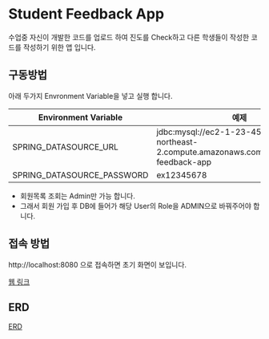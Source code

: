 # Student Feedback App

수업중 자신이 개발한 코드를 업로드 하여 진도를 Check하고 다른 학생들이 작성한 코드를 작성하기 위한 앱 입니다.



## 구동방법

아래 두가지 Envronment Variable을 넣고 실행 합니다.

| Environment Variable       | 예제                                                         |      |
| -------------------------- | ------------------------------------------------------------ | ---- |
| SPRING_DATASOURCE_URL      | jdbc:mysql://ec2-1-23-456-789.ap-northeast-2.compute.amazonaws.com:3306/student-feedback-app |      |
| SPRING_DATASOURCE_PASSWORD | ex12345678                                                   |      |



- 회원목록 조회는 Admin만 가능 합니다.
- 그래서 회원 가입 후 DB에 들어가 해당 User의 Role을 ADMIN으로 바꿔주어야 합니다.

## 접속 방법

http://localhost:8080 으로 접속하면 초기 화면이 보입니다.

[웹 링크](http://ec2-3-38-111-117.ap-northeast-2.compute.amazonaws.com:8083/)


## ERD

[ERD](https://app.diagrams.net/#G1Vh3notO6oMFYSy4GcQSlctRlbKeuyoHX)

